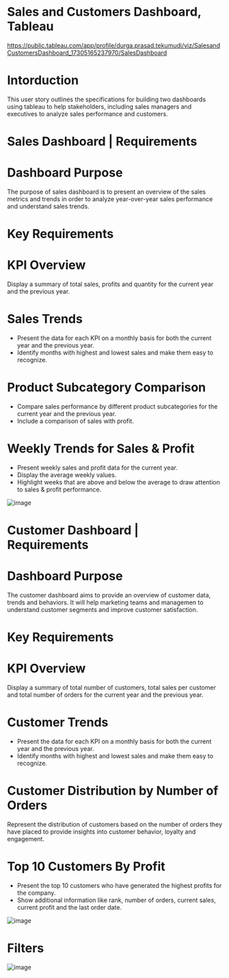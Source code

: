 # Sales and Customers Dashboard, Tableau
https://public.tableau.com/app/profile/durga.prasad.tekumudi/viz/SalesandCustomersDashboard_17305165237970/SalesDashboard
# Intorduction
This user story outlines the specifications for building two dashboards using tableau to help stakeholders, including sales managers and executives to analyze sales performance and customers.
# Sales Dashboard | Requirements
# Dashboard Purpose
The purpose of sales dashboard is to present an overview of the sales metrics and trends in order to analyze year-over-year sales performance and understand sales trends.
# Key Requirements
# KPI Overview
Display a summary of total sales, profits and quantity for the current year and the previous year.
# Sales Trends
- Present the data for each KPI on a monthly basis for both the current year and the previous year.
- Identify months with highest and lowest sales and make them easy to recognize.
# Product Subcategory Comparison
- Compare sales performance by different product subcategories for the current year and the previous year.
- Include a comparison of sales with profit.
# Weekly Trends for Sales & Profit
- Present weekly sales and profit data for the current year.
- Display the average weekly values.
- Highlight weeks that are above and below the average to draw attention to sales & profit performance.


![image](https://github.com/user-attachments/assets/13f81611-4eaa-4ca6-842b-caeb6e971457)

# Customer Dashboard | Requirements
# Dashboard Purpose
The customer dashboard aims to provide an overview of customer data, trends and behaviors. It will help marketing teams and managemen
to understand customer segments and improve customer satisfaction.
# Key Requirements
# KPI Overview
Display a summary of total number of customers, total sales per customer and total number of orders for the current year and the previous year.
# Customer Trends
- Present the data for each KPI on a monthly basis for both the current year and the previous year.
- Identify months with highest and lowest sales and make them easy to recognize.
# Customer Distribution by Number of Orders
Represent the distribution of customers based on the number of orders they have placed to provide insights into customer behavior, loyalty and engagement.
# Top 10 Customers By Profit
- Present the top 10 customers who have generated the highest profits for the company.
- Show additional information like rank, number of orders, current sales, current profit and the last order date.

![image](https://github.com/user-attachments/assets/006491b1-4066-4c18-9c3d-b5f8379e4b4e)

# Filters
![image](https://github.com/user-attachments/assets/05eccae7-fa8a-4aff-82b3-ea1b145363e2)



